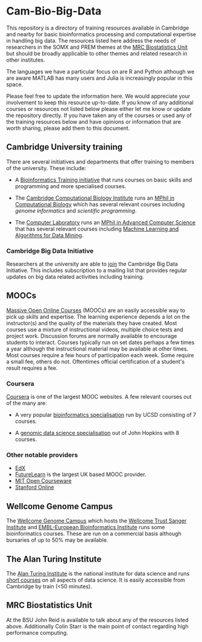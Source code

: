 # Cam-Bio-Big-Data
This repository is a directory of training resources available in Cambridge and
nearby for basic bioinformatics processing and computational expertise in
handling big data. The resources listed here address the needs of
researchers in the SOMX and PREM themes at the [MRC Biostatistics
Unit](https://www.mrc-bsu.cam.ac.uk/) but should be broadly applicable to other
themes and related research in other institutes.

The languages we have a particular focus on are R and Python although we are
aware MATLAB has many users and Julia is increasingly popular in this space.

Please feel free to update the information here. We would appreciate your
involvement to keep this resource up-to-date. If you know of any additional
courses or resources not listed below please either let me know or update the
repository directly. If you have taken any of the courses or used
any of the training resources below and have opinions or information that are
worth sharing, please add them to this document.


## Cambridge University training
There are several initiatives and departments that offer training to members of
the university. These include:

* A [Bioinformatics Training initiative](https://bioinfotraining.bio.cam.ac.uk/postgraduate)
  that runs courses on basic skills and programming and more specialised courses.

* The [Cambridge Computational Biology Institute](https://www.ccbi.cam.ac.uk/)
  runs an [MPhil in Computational Biology](http://www.maths.cam.ac.uk/postgrad/mphil/compbio)
  which has several relevant courses including *genome informatics* and
  *scientific programming*.

* The [Computer Laboratory](http://www.cl.cam.ac.uk/) runs an [MPhil in
  Advanced Computer Science](https://www.cst.cam.ac.uk/admissions/acs/index.html)
  that has several relevant courses including [Machine Learning and
  Algorithms for Data Mining](http://www.cl.cam.ac.uk/teaching/1718/L42/).

### Cambridge Big Data Initiative
Researchers at the university are able to
[join](https://www.bigdata.cam.ac.uk/contact-us/join-us) the Cambridge Big Data
Initiative. This includes subscription to a mailing list that provides regular
updates on big data related activities including training.


## MOOCs
[Massive Open Online
Courses](https://en.wikipedia.org/wiki/Massive_open_online_course) (MOOCs) are
an easily accessible way to pick up skills and expertise. The learning
experience depends a lot on the instructor(s) and the quality of the materials
they have created. Most courses use a mixture of instructional videos, multiple
choice tests and project work. Discussion forums are normally available to
encourage students to interact. Courses typically run on set dates perhaps
a few times a year although the instructional material may be available at
other times. Most courses require a few hours of participation each week. Some
require a small fee, others do not. Oftentimes official certification
of a student's result requires a fee.

### Coursera
[Coursera](https://www.coursera.org/) is one of the largest MOOC websites.
A few relevant courses out of the many are:

* A very popular [bioinformatics
  specialisation](https://www.coursera.org/specializations/bioinformatics)
  run by UCSD consisting of 7 courses.

* A [genomic data science
  specialisation](https://www.coursera.org/specializations/genomic-data-science)
  out of John Hopkins with 8 courses.

### Other notable providers
* [EdX](https://www.edx.org/)
* [FutureLearn](https://www.futurelearn.com/) is the largest UK based MOOC provider.
* [MIT Open Courseware](https://ocw.mit.edu/index.htm)
* [Stanford Online](http://online.stanford.edu/)


## Wellcome Genome Campus
The [Wellcome Genome
Campus](https://coursesandconferences.wellcomegenomecampus.org/) which hosts
the [Wellcome Trust Sanger Institute](https://www.sanger.ac.uk/) and
[EMBL-European Bioinformatics Institute](http://www.ebi.ac.uk/) runs some
bioinformatics courses. These are run on a commercial basis although bursaries
of up to 50% may be available.


## The Alan Turing Institute
The [Alan Turing Institute](https://www.turing.ac.uk/) is the national
institute for data science and runs [short
courses](https://www.turing.ac.uk/events/) on all aspects of data science. It
is easily accessible from Cambridge by train (<50 minutes).


## MRC Biostatistics Unit
At the BSU John Reid is available to talk about any of the resources listed
above. Additionally Colin Starr is the main point of contact regarding high
performance computing.
